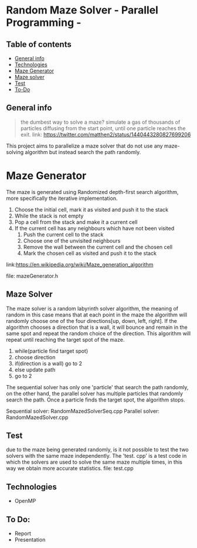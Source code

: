 # Random Maze Solver - Parallel Programming - 

## Table of contents
* [General info](#general-info)
* [Technologies](#technologies)
* [Maze Generator](#maze-generating)
* [Maze solver](#maze-solver)
* [Test](#Test)
* [To-Do](#to-do)

## General info
> the dumbest way to solve a maze? simulate a gas of thousands of particles diffusing from the start point, until one particle reaches the exit. 
link: https://twitter.com/matthen2/status/1440443280827699206

This project aims to parallelize a maze solver that do not use any maze-solving algorithm but instead search the path randomly.

# Maze Generator
The maze is generated using Randomized depth-first search algorithm, more specifically the iterative implementation. 

1. Choose the initial cell, mark it as visited and push it to the stack
2. While the stack is not empty
  1. Pop a cell from the stack and make it a current cell
  2. If the current cell has any neighbours which have not been visited
      1. Push the current cell to the stack
      2. Choose one of the unvisited neighbours
      3. Remove the wall between the current cell and the chosen cell
      4. Mark the chosen cell as visited and push it to the stack

link:https://en.wikipedia.org/wiki/Maze_generation_algorithm

file: mazeGenerator.h

## Maze Solver
The maze solver is a random labyrinth solver algorithm, the meaning of random in this case means that at each point in the maze the algorithm will randomly choose one of the four directions[up, down, left, right]. 
If the algorithm chooses a direction that is a wall, it will bounce and remain in the same spot and repeat the random choice of the direction.
This algorithm will repeat until reaching the target spot of the maze.

1. while(particle find target spot)
2.    choose direction
3.    if(direction is a wall) go to 2
4.    else update path
5.    go to 2

The sequential solver has only one 'particle' that search the path randomly, on the other hand, the parallel solver has multiple particles that randomly search the path. Once a particle finds the target spot, the algorithm stops.

Sequential solver: RandomMazedSolverSeq.cpp
Parallel solver:   RandomMazedSolver.cpp

## Test
due to the maze being generated randomly, is it not possible to test the two solvers with the same maze independently. The 'test. cpp' is a test code in which the solvers are used to solve the same maze multiple times, in this way we obtain more accurate statistics.
file: test.cpp

## Technologies
* OpenMP 

## To Do:
* Report
* Presentation
